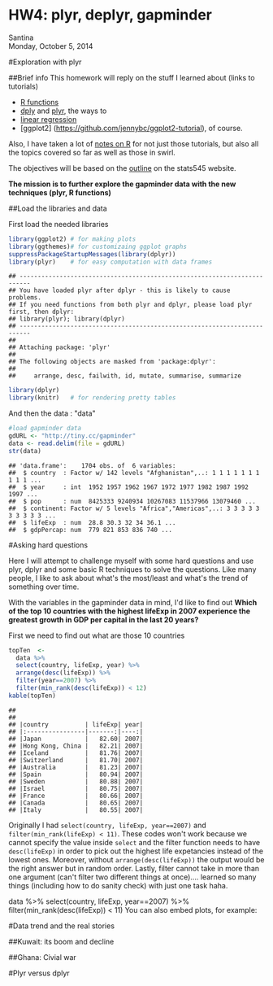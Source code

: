 # HW4: plyr, deplyr, gapminder
Santina  
Monday, October 5, 2014  

#Exploration with plyr 

##Brief info 
This homework will reply on the stuff I learned about (links to tutorials) 
- [R functions](http://stat545-ubc.github.io/block011_write-your-own-function-01.html)
- [dply](http://stat545-ubc.github.io/block010_dplyr-end-single-table.html) and [plyr](http://stat545-ubc.github.io/block013_plyr-ddply.html), the ways to  
- [linear regression](http://stat545-ubc.github.io/block012_function-regress-lifeexp-on-year.html) 
- [ggplot2] (https://github.com/jennybc/ggplot2-tutorial), of course. 

Also, I have taken a lot of [notes on R](https://github.com/santina/programmerNotes) for not just those tutorials, but also all the topics covered so far as well as those in swirl. 

The objectives will be based on the [outline](http://stat545-ubc.github.io/hw04_write-function-use-plyr.html) on the stats545 website.

**The mission is to further explore the gapminder data with the new techniques (plyr, R functions)** 

##Load the libraries and data 

First load the needed libraries

```r
library(ggplot2) # for making plots
library(ggthemes)# for customizaing ggplot graphs  
suppressPackageStartupMessages(library(dplyr))
library(plyr)    # for easy computation with data frames
```

```
## -------------------------------------------------------------------------
## You have loaded plyr after dplyr - this is likely to cause problems.
## If you need functions from both plyr and dplyr, please load plyr first, then dplyr:
## library(plyr); library(dplyr)
## -------------------------------------------------------------------------
## 
## Attaching package: 'plyr'
## 
## The following objects are masked from 'package:dplyr':
## 
##     arrange, desc, failwith, id, mutate, summarise, summarize
```

```r
library(dplyr) 
library(knitr)   # for rendering pretty tables
```

And then the data :  "data"

```r
#load gapminder data 
gdURL <- "http://tiny.cc/gapminder"
data <- read.delim(file = gdURL) 
str(data)
```

```
## 'data.frame':	1704 obs. of  6 variables:
##  $ country  : Factor w/ 142 levels "Afghanistan",..: 1 1 1 1 1 1 1 1 1 1 ...
##  $ year     : int  1952 1957 1962 1967 1972 1977 1982 1987 1992 1997 ...
##  $ pop      : num  8425333 9240934 10267083 11537966 13079460 ...
##  $ continent: Factor w/ 5 levels "Africa","Americas",..: 3 3 3 3 3 3 3 3 3 3 ...
##  $ lifeExp  : num  28.8 30.3 32 34 36.1 ...
##  $ gdpPercap: num  779 821 853 836 740 ...
```

#Asking hard questions 

Here I will attempt to challenge myself with some hard questions and use plyr, dplyr and some basic R techniques to solve the questions. Like many people, I like to ask about what's the most/least and what's the trend of something over time.  

With the variables in the gapminder data in mind, I'd like to find out **Which of the top 10 countries with the highest lifeExp in 2007 experience the greatest growth in GDP per capital in the last 20 years?** 

First we need to find out what are those 10 countries 

```r
topTen  <- 
  data %>%
  select(country, lifeExp, year) %>%
  arrange(desc(lifeExp)) %>%
  filter(year==2007) %>%
  filter(min_rank(desc(lifeExp)) < 12)
kable(topTen)
```

```
## 
## 
## |country          | lifeExp| year|
## |:----------------|-------:|----:|
## |Japan            |   82.60| 2007|
## |Hong Kong, China |   82.21| 2007|
## |Iceland          |   81.76| 2007|
## |Switzerland      |   81.70| 2007|
## |Australia        |   81.23| 2007|
## |Spain            |   80.94| 2007|
## |Sweden           |   80.88| 2007|
## |Israel           |   80.75| 2007|
## |France           |   80.66| 2007|
## |Canada           |   80.65| 2007|
## |Italy            |   80.55| 2007|
```
Originally I  had `select(country, lifeExp, year==2007)` and `filter(min_rank(lifeExp) < 11)`. These codes won't work because we cannot specify the value inside `select` and the filter function needs to have `desc(lifeExp)` in order to pick out the highest life expetancies instead of the lowest ones. Moreover, without `arrange(desc(lifeExp))` the output would be the right answer but in random order. Lastly, filter cannot take in more than one argument (can't filter two different things at once).... learned so many things (including how to do sanity check) with just one task haha. 



  data %>%
  select(country, lifeExp, year==2007) %>%
  filter(min_rank(desc(lifeExp)) < 11)
You can also embed plots, for example:



#Data trend and the real stories 

##Kuwait: its boom and decline 

##Ghana: Civial war 


#Plyr versus dplyr 


